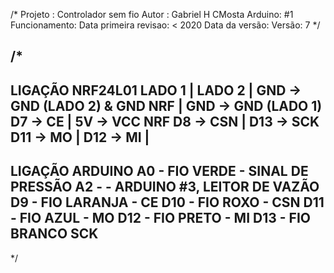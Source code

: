 /*
Projeto : Controlador sem fio
Autor : Gabriel H CMosta
Arduino: #1
Funcionamento:
Data primeira revisao: < 2020
Data da versão: 
Versão: 7 
*/

/*
--------------------------------------------------------------
  LIGAÇÃO NRF24L01
  LADO 1                            | LADO 2
                                    |
  GND  -> GND (LADO 2) & GND NRF    | GND -> GND (LADO 1)
  D7   -> CE                        | 5V  -> VCC NRF
  D8   -> CSN                       | D13 -> SCK
  D11  -> MO                        |
  D12  -> MI                        |
  --------------------------------------------------------------
  LIGAÇÃO ARDUINO
  A0 - FIO VERDE - SINAL DE PRESSÃO
  A2 -           - ARDUINO #3, LEITOR DE VAZÃO
  D9 - FIO LARANJA  - CE
  D10 - FIO ROXO - CSN
  D11 - FIO AZUL - MO
  D12 - FIO PRETO - MI
  D13 - FIO BRANCO  SCK
  --------------------------------------------------------------
*/
